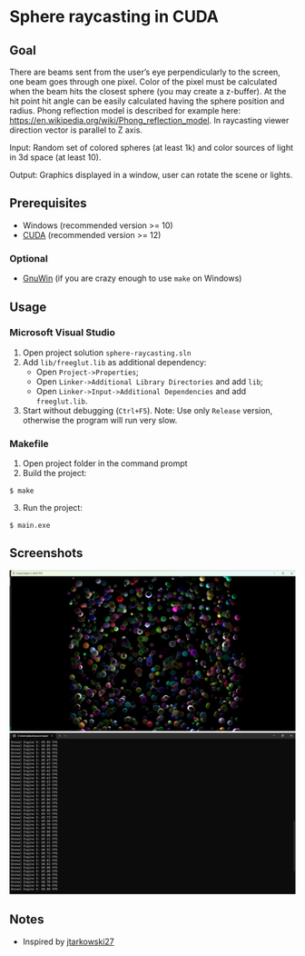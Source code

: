# Sphere raycasting in CUDA

## Goal

There are beams sent from the user’s eye perpendicularly to the screen, one beam goes
through one pixel. Color of the pixel must be calculated when the beam hits the
closest sphere (you may create a z-buffer). At the hit point hit angle can be easily
calculated having the sphere position and radius.
Phong reflection model is described for example here:
https://en.wikipedia.org/wiki/Phong_reflection_model. In raycasting viewer
direction vector is parallel to Z axis.

Input: Random set of colored spheres (at least 1k) and color sources of light in 3d
space (at least 10).

Output: Graphics displayed in a window, user can rotate the scene or lights.

## Prerequisites
- Windows (recommended version >= 10)
- [CUDA](https://developer.nvidia.com/cuda-toolkit) (recommended version >= 12)

### Optional
- [GnuWin](https://gnuwin32.sourceforge.net/install.html) (if you are crazy enough to use `make` on Windows)

## Usage

### Microsoft Visual Studio
1. Open project solution `sphere-raycasting.sln`
2. Add `lib/freeglut.lib` as additional dependency:
    - Open `Project->Properties`;
    - Open `Linker->Additional Library Directories` and add `lib`;
    - Open `Linker->Input->Additional Dependencies` and add `freeglut.lib`.
3. Start without debugging (`Ctrl+F5`). Note: Use only `Release` version, otherwise the program will run very slow.

### Makefile
1. Open project folder in the command prompt
2. Build the project:
```
$ make
```
3. Run the project:
```
$ main.exe
``` 

## Screenshots
![Application](docs/application.png)
![FPS in command prompt](docs/FPS.png)

## Notes
- Inspired by [jtarkowski27](https://github.com/jtarkowski27/sphere-raycasting)
